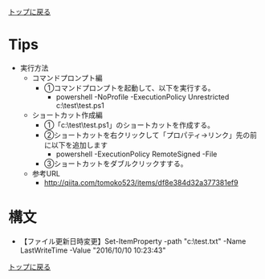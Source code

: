 [トップに戻る](../index.md)

# Tips
- 実行方法
	- コマンドプロンプト編
		- ①コマンドプロンプトを起動して、以下を実行する。
			- powershell -NoProfile -ExecutionPolicy Unrestricted c:\test\test.ps1
	- ショートカット作成編
		- ①「c:\test\test.ps1」のショートカットを作成する。
		- ②ショートカットを右クリックして「プロパティ->リンク」先の前に以下を追加します
			- powershell -ExecutionPolicy RemoteSigned -File
		- ③ショートカットをダブルクリックすする。
	- 参考URL
		- http://qiita.com/tomoko523/items/df8e384d32a377381ef9

# 構文
- 【ファイル更新日時変更】Set-ItemProperty -path "c:\test.txt" -Name LastWriteTime -Value "2016/10/10 10:23:43"

[トップに戻る](../index.md)
